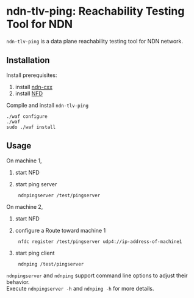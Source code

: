 # ndn-tlv-ping: Reachability Testing Tool for NDN

`ndn-tlv-ping` is a data plane reachability testing tool for NDN network.

## Installation

Install prerequisites:

1. install [ndn-cxx](http://named-data.net/doc/ndn-cxx/current/INSTALL.html)
2. install [NFD](http://named-data.net/doc/NFD/current/INSTALL.html)

Compile and install `ndn-tlv-ping`

    ./waf configure
    ./waf
    sudo ./waf install

## Usage

On machine 1,

1. start NFD
2. start ping server

        ndnpingserver /test/pingserver

On machine 2,

1. start NFD
2. configure a Route toward machine 1

        nfdc register /test/pingserver udp4://ip-address-of-machine1

3. start ping client

        ndnping /test/pingserver

`ndnpingserver` and `ndnping` support command line options to adjust their behavior.  
Execute `ndnpingserver -h` and `ndnping -h` for more details.

